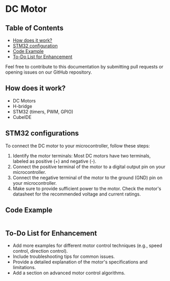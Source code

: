 # DC Motor



## Table of Contents
- [How does it work?](#how-does-it-work)
- [STM32 configuration](#stm32-configuration)
- [Code Example](#code-example)
- [To-Do List for Enhancement](#to-do-list-for-enhancement)

Feel free to contribute to this documentation by submitting pull requests or opening issues on our GitHub repository.

## How does it work?
- DC Motors
- H-bridge
- STM32 (timers, PWM, GPIO)
- CubeIDE

## STM32 configurations

To connect the DC motor to your microcontroller, follow these steps:

1. Identify the motor terminals: Most DC motors have two terminals, labeled as positive (+) and negative (-).
2. Connect the positive terminal of the motor to a digital output pin on your microcontroller.
3. Connect the negative terminal of the motor to the ground (GND) pin on your microcontroller.
4. Make sure to provide sufficient power to the motor. Check the motor's datasheet for the recommended voltage and current ratings.

## Code Example

```C

```

## To-Do List for Enhancement

- Add more examples for different motor control techniques (e.g., speed control, direction control).
- Include troubleshooting tips for common issues.
- Provide a detailed explanation of the motor's specifications and limitations.
- Add a section on advanced motor control algorithms.
